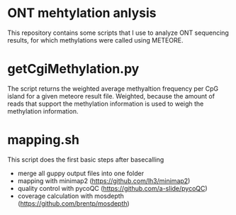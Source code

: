 # ONT mehtylation anlysis
This repository contains some scripts that I use to analyze ONT sequencing results, for which methylations were called using METEORE.


# getCgiMethylation.py
The script returns the weighted average methyaltion frequency per CpG island for a given meteore result file. Weighted, because the amount of reads that support the methylation information is used to weigh the methylation information.

# mapping.sh
This script does the first basic steps after basecalling
- merge all guppy output files into one folder
- mapping with minimap2 (https://github.com/lh3/minimap2)
- quality control with pycoQC (https://github.com/a-slide/pycoQC)
- coverage calculation with mosdepth (https://github.com/brentp/mosdepth)
